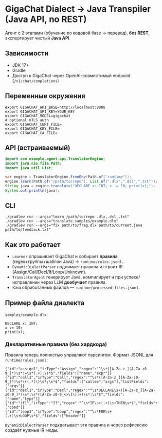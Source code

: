 # GigaChat Dialect → Java Transpiler (Java API, no REST)

Агент с 2 этапами (обучение по кодовой базе -> перевод), **без REST**, экспортирует чистый **Java API**.

## Зависимости
- JDK 17+
- Gradle
- Доступ к GigaChat через OpenAI-совместимый endpoint (`/v1/chat/completions`)

## Переменные окружения
```
export GIGACHAT_API_BASE=http://localhost:8000
export GIGACHAT_API_KEY=YOUR_KEY
export GIGACHAT_MODEL=gigachat
# optional mTLS auth
export GIGACHAT_CERT_FILE=
export GIGACHAT_KEY_FILE=
export GIGACHAT_CA_FILE=
```

## API (встраиваемый)
```java
import com.example.agent.api.TranslatorEngine;
import java.nio.file.Path;
import java.util.List;

var engine = TranslatorEngine.fromEnv(Path.of("runtime"));
engine.learn(Path.of("/path/to/repo"), List.of(".dlx",".dsl",".txt"));
String java = engine.translate("DECLARE x: INT; x := 10; print(x);");
System.out.println(java);
```

## CLI
```
./gradlew run --args="learn /path/to/repo .dlx,.dsl,.txt"
./gradlew run --args="translate samples/example.dlx"
./gradlew run --args="fix path/to/frag.dlx path/to/current.java path/to/feedback.txt"
```

## Как это работает
- `Learner` опрашивает GigaChat и собирает **правила** (regex+группы+шаблон Java) → `runtime/rules.jsonl`.
- `DynamicDialectParser` поднимает правила и строит IR (Assign/Call/Decl/If/Loop/Unknown).
- `TranslatorAgent` генерирует Java, компилирует и при успехе/исправлении через LLM **дообучает** правила.
- Кэш обработанных файлов — `runtime/processed_files.jsonl`.

## Пример файла диалекта
`samples/example.dlx`:
```
DECLARE x: INT;
x := 10;
print(x);
```


### Декларативные правила (без хардкода)
Правила теперь полностью управляют парсингом. Формат JSONL для `runtime/rules.jsonl`:
```
{"id":"assign1","irType":"Assign","regex":"^\s*([A-Za-z_][A-Za-z0-9_]*)\s*:=\s*(.+);\s*$","fields":["name","expr"]}
{"id":"call1","irType":"Call","regex":"^\s*([A-Za-z_][A-Za-z0-9_]*)\s*\((.*)\)\s*;\s*$","fields":["callee","args"],"listFields":["args"]}
{"id":"decl1","irType":"Decl","regex":"^\s*DECLARE\s+([A-Za-z_][A-Za-z0-9_]*)\s*:\s*([A-Za-z0-9_<>\[\]]+)\s*;\s*$","fields":["name","type"]}
{"id":"if1","irType":"If","regex":"^\s*IF\s+(.+)\s+THEN\s*$","fields":["cond"]}
{"id":"loop1","irType":"Loop","regex":"^\s*FOR\s+(.+)\s+LOOP\s*$","fields":["header"]}
```
`DynamicDialectParser` подхватывает эти правила и через рефлексию создаёт нужные IR-ноды.
